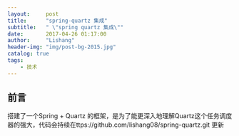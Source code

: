 ```yaml
---
layout:     post
title:      "spring-quartz 集成"
subtitle:   " \"spring quartz 集成\""
date:       2017-04-26 01:17:00
author:     "Lishang"
header-img: "img/post-bg-2015.jpg"
catalog: true
tags:
    - 技术
---
```


## 前言

搭建了一个Spring + Quartz 的框架，是为了能更深入地理解Quartz这个任务调度器的强大，代码会持续在ttps://github.com/lishang08/spring-quartz.git 更新
